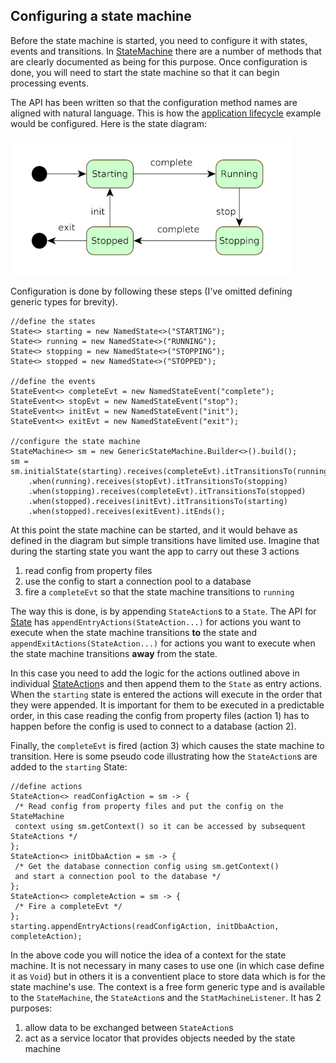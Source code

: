 ## Configuring a state machine

Before the state machine is started, you need to configure it with states, events and transitions.
In [StateMachine](../src/main/java/com/webotech/statemachine/api/StateMachine.java) there are a
number of methods that are clearly documented as being for this purpose. Once configuration is done,
you will need to start the state machine so that it can begin processing events.

The API has been written so that the configuration method names are aligned with natural language.
This is how the [application lifecycle](01-intro#app-lifecycle-example) example would be configured.
Here is the state diagram:

![](media/State_diagram_2.png)

Configuration is done by following these steps (I've omitted defining generic types for
brevity).

```
//define the states
State<> starting = new NamedState<>("STARTING");
State<> running = new NamedState<>("RUNNING");
State<> stopping = new NamedState<>("STOPPING");
State<> stopped = new NamedState<>("STOPPED");

//define the events
StateEvent<> completeEvt = new NamedStateEvent("complete");
StateEvent<> stopEvt = new NamedStateEvent("stop");
StateEvent<> initEvt = new NamedStateEvent("init");
StateEvent<> exitEvt = new NamedStateEvent("exit");

//configure the state machine
StateMachine<> sm = new GenericStateMachine.Builder<>().build();
sm = sm.initialState(starting).receives(completeEvt).itTransitionsTo(running)
    .when(running).receives(stopEvt).itTransitionsTo(stopping)
    .when(stopping).receives(completeEvt).itTransitionsTo(stopped)
    .when(stopped).receives(initEvt).itTransitionsTo(starting)
    .when(stopped).receives(exitEvent).itEnds();
```

At this point the state machine can be started, and it would behave as defined in the diagram but
simple transitions have limited use. Imagine that during the starting state you want the app to
carry out these 3 actions

1. read config from property files
2. use the config to start a connection pool to a database
3. fire a `completeEvt` so that the state machine transitions to `running`

The way this is done, is by appending `StateAction`s to a `State`. The API
for [State](../src/main/java/com/webotech/statemachine/api/State.java)
has `appendEntryActions(StateAction...)` for actions you want to execute when the state machine
transitions **to** the state and `appendExitActions(StateAction...)` for actions you want to execute
when the state machine transitions **away** from the state.

In this case you need to add the logic for the actions outlined above in
individual [StateAction](../src/main/java/com/webotech/statemachine/api/StateAction.java)s and then
append them to the `State` as entry actions. When the `starting` state is entered the actions will
execute in the order that they were appended. It is important for them to be executed in a
predictable order, in this case reading the config from property files (action 1) has to happen
before the config is used to connect to a database (action 2).

Finally, the `completeEvt` is fired (action 3) which causes the state machine to transition. Here is
some pseudo code illustrating how the `StateAction`s are added to the `starting` State:

```
//define actions
StateAction<> readConfigAction = sm -> {
 /* Read config from property files and put the config on the StateMachine 
 context using sm.getContext() so it can be accessed by subsequent StateActions */
};
StateAction<> initDbaAction = sm -> {
 /* Get the database connection config using sm.getContext() 
 and start a connection pool to the database */
};
StateAction<> completeAction = sm -> {
 /* Fire a completeEvt */
};
starting.appendEntryActions(readConfigAction, initDbaAction, completeAction);
```

In the above code you will notice the idea of a context for the state machine. It is not necessary
in many cases to use one (in which case define it as `Void`) but in others it is a conventient place
to store data which is for the state machine's use. The context is a free form generic type and is
available to the `StateMachine`, the `StateAction`s and the `StatMachineListener`. It has 2
purposes:

1. allow data to be exchanged between `StateAction`s
2. act as a service locator that provides objects needed by the state machine

